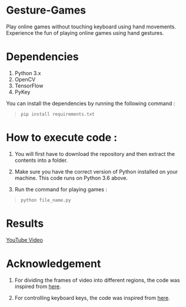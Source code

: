 







# Gesture-Games

Play online games without touching keyboard using hand movements. Experience the fun of playing online games using hand gestures.

# Dependencies

1. Python 3.x
2. OpenCV
3. TensorFlow
4. PyKey

You can install the dependencies by running the following command :

> `pip install requirements.txt`

# How to execute code :

1. You will first have to download the repository and then extract the contents into a folder.

2. Make sure you have the correct version of Python installed on your machine. This code runs on Python 3.6 above.

3. Run the command for playing games :

>`python file_name.py`

# Results

[YouTube Video](https://youtu.be/_lkZLJHJtxk)

# Acknowledgement

1. For dividing the frames of video into different regions, the code was inspired from [here](https://github.com/uvipen/AirGesture).

2. For controlling keyboard keys, the code was inspired from [here](https://github.com/andohuman/pyKey).









